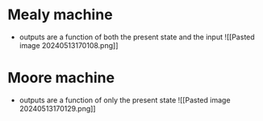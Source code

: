 # Mealy machine
- outputs are a function of both the present state and the input
![[Pasted image 20240513170108.png]]



# Moore machine
- outputs are a function of only the present state
![[Pasted image 20240513170129.png]]